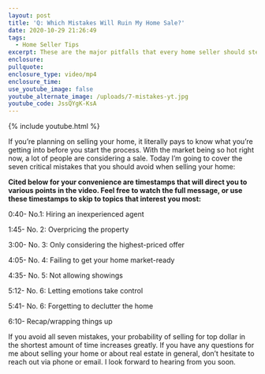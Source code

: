 ```yaml
---
layout: post
title: 'Q: Which Mistakes Will Ruin My Home Sale?'
date: 2020-10-29 21:26:49
tags:
  - Home Seller Tips
excerpt: These are the major pitfalls that every home seller should steer clear of.
enclosure:
pullquote:
enclosure_type: video/mp4
enclosure_time:
use_youtube_image: false
youtube_alternate_image: /uploads/7-mistakes-yt.jpg
youtube_code: JssQYgK-KsA
---
```


{% include youtube.html %}

If you’re planning on selling your home, it literally pays to know what you’re getting into before you start the process. With the market being so hot right now, a lot of people are considering a sale. Today I’m going to cover the seven critical mistakes that you should avoid when selling your home:

**Cited below for your convenience are timestamps that will direct you to various points in the video. Feel free to watch the full message, or use these timestamps to skip to topics that interest you most:&nbsp;**

0:40- No.1: Hiring an inexperienced agent

1:45- No. 2: Overpricing the property

3:00- No. 3: Only considering the highest-priced offer

4:05- No. 4: Failing to get your home market-ready

4:35- No. 5: Not allowing showings

5:12- No. 6: Letting emotions take control

5:41- No. 6: Forgetting to declutter the home

6:10- Recap/wrapping things up

If you avoid all seven mistakes, your probability of selling for top dollar in the shortest amount of time increases greatly. If you have any questions for me about selling your home or about real estate in general, don’t hesitate to reach out via phone or email. I look forward to hearing from you soon.